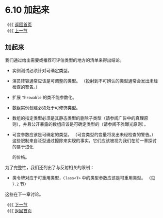 # 6.10 加起来

《《《 [返回首页](../../)  
《《《 [上一节](6.9-zuo-wei-yi-qi-yong-lei-xing-de-zhen-lie.md)

## 加起来

我们通过给出需要或推荐可评估类型的地方的清单来得出结论。

* 实例测试必须针对可确定类型。
* 演员阵容通常应该是可调整的类型。 （投射到不可辨认的类型通常会发出未经检查的警告。）
* 扩展 `Throwable` 的类不能参数化。
* 数组实例创建必须处于可修饰类型。
* 数组的指定类型必须是其静态类型的删除子类型（请参阅广告中的真理原则），并且公开暴露的数组应该是可确定类型的（请参阅不雅曝光原则）。
* 可变参数应该是可确定的类型。 （可变类型的变量将发出未经检查的警告。）这些限制来自泛型通过擦除来实现的事实，它们应该被视为我们在前一章探讨的易于进化

  的价格。

为了完整性，我们还列出了与反射相关的限制：

* 类令牌对应于可重用类型，`Class<T>` 中的类型参数应该是可重用类型。 （见 `7.2` 节）

这些在下一章讨论。

《《《 [下一节](../di-qi-zhang-fan-she/)  
《《《 [返回首页](../../)

